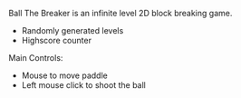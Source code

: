 Ball The Breaker is an infinite level 2D block breaking game.

- Randomly generated levels
- Highscore counter

Main Controls:
  - Mouse to move paddle
  - Left mouse click to shoot the ball
